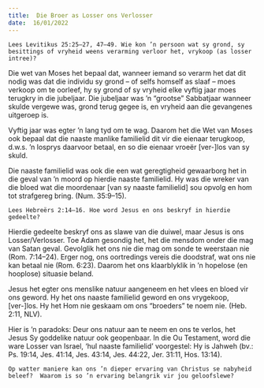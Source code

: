 ```yaml
---
title:  Die Broer as Losser ons Verlosser
date:  16/01/2022
---
```


`Lees Levitikus 25:25–27, 47–49. Wie kon ’n persoon wat sy grond, sy besittings of vryheid weens verarming verloor het, vrykoop (as losser intree)?`

Die wet van Moses het bepaal dat, wanneer iemand so verarm het dat dit nodig was dat die individu sy grond – of selfs homself as slaaf – moes verkoop om te oorleef, hy sy grond of sy vryheid  elke vyftig jaar moes terugkry in die jubeljaar.  Die jubeljaar was ’n “grootse” Sabbatjaar wanneer skulde vergewe was, grond terug gegee is, en vryheid aan die gevangenes uitgeroep is.

Vyftig jaar was egter ’n lang tyd om te wag. Daarom het die Wet van Moses ook bepaal dat die naaste manlike familielid dit vir die eienaar terugkoop, d.w.s. ’n losprys daarvoor betaal, en so die eienaar vroeër [ver-]los van sy skuld.

Die naaste familielid was ook die een wat geregtigheid gewaarborg het in die geval van ’n moord op hierdie naaste familielid. Hy was die wreker van die bloed wat die moordenaar [van sy naaste familielid] sou opvolg en hom tot strafgereg bring. (Num. 35:9–15).

`Lees Hebreërs 2:14–16. Hoe word Jesus en ons beskryf in hierdie gedeelte?`

Hierdie gedeelte beskryf ons as slawe van die duiwel, maar Jesus is ons Losser/Verlosser.  Toe Adam gesondig het, het die mensdom onder die mag van Satan geval.  Gevolglik het ons nie die mag om sonde te weerstaan nie (Rom. 7:14–24). Erger nog, ons oortredings vereis die doodstraf, wat ons nie kan betaal nie (Rom. 6:23). Daarom het ons klaarblyklik in ’n hopelose (en hooplose) situasie beland.

Jesus het egter ons menslike natuur aangeneem en het vlees en bloed vir ons geword. Hy het ons naaste familielid geword en ons vrygekoop, [ver-]los.  Hy het Hom nie geskaam om ons “broeders” te noem nie. (Heb. 2:11, NLV).

Hier is ’n paradoks: Deur ons natuur aan te neem en ons te verlos, het Jesus Sy goddelike natuur ook geopenbaar. In die Ou Testament, word die ware Losser van Israel, ‘hul naaste familielid’ voorgestel: Hy is Jahweh (bv.:  Ps. 19:14, Jes. 41:14, Jes. 43:14, Jes. 44:22, Jer. 31:11, Hos. 13:14).

`Op watter maniere kan ons ’n dieper ervaring van Christus se nabyheid beleef?  Waarom is so ’n ervaring belangrik vir jou geloofslewe?`